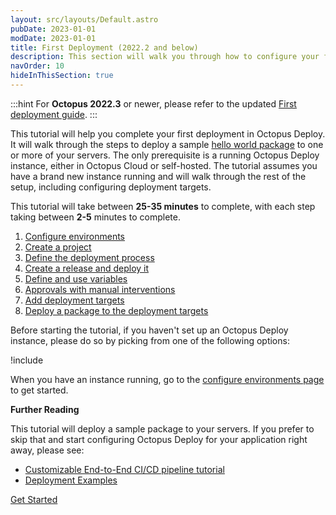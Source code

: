 ```yaml
---
layout: src/layouts/Default.astro
pubDate: 2023-01-01
modDate: 2023-01-01
title: First Deployment (2022.2 and below)
description: This section will walk you through how to configure your first deployment in Octopus Deploy.
navOrder: 10
hideInThisSection: true
---
```


:::hint
For **Octopus 2022.3** or newer, please refer to the updated [First deployment guide](/docs/getting-started/first-deployment).
:::

This tutorial will help you complete your first deployment in Octopus Deploy.  It will walk through the steps to deploy a sample [hello world package](https://octopus.com/images/docs/hello-world.1.0.0.zip) to one or more of your servers.  The only prerequisite is a running Octopus Deploy instance, either in Octopus Cloud or self-hosted.  The tutorial assumes you have a brand new instance running and will walk through the rest of the setup, including configuring deployment targets.

This tutorial will take between **25-35 minutes** to complete, with each step taking between **2-5** minutes to complete.

1. [Configure environments](/docs/getting-started/first-deployment/legacy-guide/configure-environments)
2. [Create a project](/docs/getting-started/first-deployment/legacy-guide/create-projects)
3. [Define the deployment process](/docs/getting-started/first-deployment/legacy-guide/define-the-deployment-process)
4. [Create a release and deploy it](/docs/getting-started/first-deployment/legacy-guide/create-and-deploy-a-release)
5. [Define and use variables](/docs/getting-started/first-deployment/define-and-use-variables)
6. [Approvals with manual interventions](/docs/getting-started/first-deployment/approvals-with-manual-interventions)
7. [Add deployment targets](/docs/getting-started/first-deployment/add-deployment-targets)
8. [Deploy a package to the deployment targets](/docs/getting-started/first-deployment/deploy-a-package)

Before starting the tutorial, if you haven't set up an Octopus Deploy instance, please do so by picking from one of the following options:

!include <octopus-deploy-setup-options>

When you have an instance running, go to the [configure environments page](/docs/getting-started/first-deployment/legacy-guide/configure-environments) to get started.

**Further Reading**

This tutorial will deploy a sample package to your servers.  If you prefer to skip that and start configuring Octopus Deploy for your application right away, please see:

- [Customizable End-to-End CI/CD pipeline tutorial](https://octopus.com/docs/guides)
- [Deployment Examples](/docs/deployments)

<span><a class="btn btn-success" href="/docs/getting-started/first-deployment/legacy-guide/configure-environments/">Get Started</a></span>